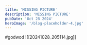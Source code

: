 ```yaml
---
title: 'MISSING PICTURE'
description: 'MISSING PICTURE'
pubDate: 'Oct 28 2024'
heroImage: '/blog-placeholder-4.jpg'
---
```

#godwod
![[20241028_205114.jpg]]
